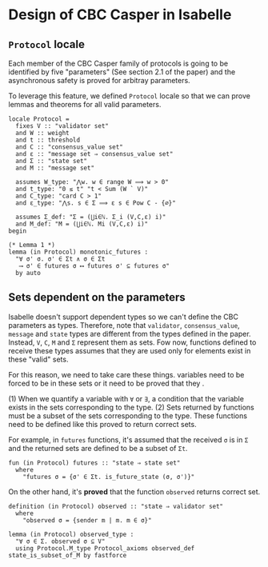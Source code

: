 # Design of CBC Casper in Isabelle
## `Protocol` locale
Each member of the CBC Casper family of protocols is going to be identified by five "parameters" (See section 2.1 of the paper) and the asynchronous safety is proved for arbitray parameters.

To leverage this feature, we defined `Protocol` locale so that we can prove lemmas and theorems for all valid parameters.

```
locale Protocol =
  fixes V :: "validator set"
  and W :: weight
  and t :: threshold
  and C :: "consensus_value set"
  and ε :: "message set ⇒ consensus_value set"
  and Σ :: "state set"
  and M :: "message set"

  assumes W_type: "⋀w. w ∈ range W ⟹ w > 0"
  and t_type: "0 ≤ t" "t < Sum (W ` V)"
  and C_type: "card C > 1"
  and ε_type: "⋀s. s ∈ Σ ⟹ ε s ∈ Pow C - {∅}"

  assumes Σ_def: "Σ = (⋃i∈ℕ. Σ_i (V,C,ε) i)"
  and M_def: "M = (⋃i∈ℕ. Mi (V,C,ε) i)"
begin
```

```
(* Lemma 1 *)
lemma (in Protocol) monotonic_futures :
  "∀ σ' σ. σ' ∈ Σt ∧ σ ∈ Σt
   ⟶ σ' ∈ futures σ ⟷ futures σ' ⊆ futures σ"
  by auto
```

## Sets dependent on the parameters
Isabelle doesn't support dependent types so we can't define the CBC parameters as types. Therefore, note that `validator`, `consensus_value`, `message` and `state` types are different from the types defined in the paper. Instead, `V`, `C`, `M` and `Σ` represent them as sets. Fow now, functions defined to receive these types assumes that they are used only for elements exist in these "valid" sets. 

For this reason, we need to take care these things.
variables need to be forced to be in these sets or it need to be proved that they .

(1) When we quantify a variable with `∀` or `∃`, a condition that the variable exists in the sets corresponding to the type.
(2) Sets returned by functions must be a subset of the sets corresponding to the type. These functions need to be defined like this proved to return correct sets.

For example, in `futures` functions, it's assumed that the received `σ` is in `Σ` and the returned sets are defined to be a subset of `Σt`.
```
fun (in Protocol) futures :: "state ⇒ state set"
  where
    "futures σ = {σ' ∈ Σt. is_future_state (σ, σ')}"
```

On the other hand, it's **proved** that the function `observed` returns correct set.
```
definition (in Protocol) observed :: "state ⇒ validator set"
  where
    "observed σ = {sender m | m. m ∈ σ}"

lemma (in Protocol) observed_type :
  "∀ σ ∈ Σ. observed σ ⊆ V"
  using Protocol.M_type Protocol_axioms observed_def state_is_subset_of_M by fastforce
```
